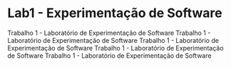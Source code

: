 # Lab1 - Experimentação de Software
Trabalho 1 - Laboratório de Experimentação de Software
Trabalho 1 - Laboratório de Experimentação de Software
Trabalho 1 - Laboratório de Experimentação de Software
Trabalho 1 - Laboratório de Experimentação de Software
Trabalho 1 - Laboratório de Experimentação de Software
